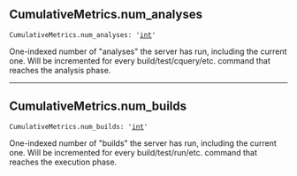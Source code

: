 

## CumulativeMetrics.num\_analyses

<pre class="language-python"><code><span class="source python"><span class="meta qualified-name python"><span class="meta generic-name python">CumulativeMetrics</span><span class="punctuation accessor dot python">.</span><span class="meta generic-name python">num_analyses</span></span><span class="punctuation separator annotation variable python">:</span> <span class="meta string python"><span class="string quoted single python"><span class="punctuation definition string begin python">&#39;</span></span></span><span class="meta string python"><span class="string quoted single python"><a href="/lib/int">int</a><span class="punctuation definition string end python">&#39;</span></span></span></span></code></pre>

One-indexed number of "analyses" the server has run, including the current one. Will be incremented for every build/test/cquery/etc. command that reaches the analysis phase.

***

## CumulativeMetrics.num\_builds

<pre class="language-python"><code><span class="source python"><span class="meta qualified-name python"><span class="meta generic-name python">CumulativeMetrics</span><span class="punctuation accessor dot python">.</span><span class="meta generic-name python">num_builds</span></span><span class="punctuation separator annotation variable python">:</span> <span class="meta string python"><span class="string quoted single python"><span class="punctuation definition string begin python">&#39;</span></span></span><span class="meta string python"><span class="string quoted single python"><a href="/lib/int">int</a><span class="punctuation definition string end python">&#39;</span></span></span></span></code></pre>

One-indexed number of "builds" the server has run, including the current one. Will be incremented for every build/test/run/etc. command that reaches the execution phase.
